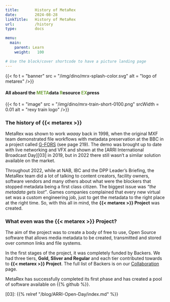 ```yaml
---
title:       History of MetaRex
date:        2024-08-28
linkTitle:   History of MetaRex
url:         /history
type:        docs

menu:
  main:
    parent: Learn
    weight:   100

# Use the block/cover shortcode to have a picture landing page
---
```

<style>
  span.ui.green.text { color: #73a33d;}
</style>
{{< fo t = "banner"	
    src = "/img/dino/mrx-splash-color.svg"
    alt = "logo of metarex"
/>}}

#### All aboard the <span class = "ui green text" >META</span>data <span class = "ui green text" >R</span>esource <span class = "ui green text" >EX</span>press

<!--  ---------------------------------------------------------------------  -->

{{< fo t = "image" 
    src = "/img/dino/mrx-train-short-0100.png" 
    srcWidth = 0.01 
    alt = "rexy train logo"
 />}}

### The history of {{< metarex >}}

MetaRex was shown to work _waaay_ back in 1998, when the original MXF team demonstrated file workflows with metadata preservation at the BBC in a project called [G-FORS][02] (see page 219). 
The demo was brought up to date with live networking and VFX and shown at the [ARRI International Broadcast Day][03] in 2019, but in 2022 there still wasn’t a similar solution available on the market. 

Throughout 2022, while at NAB, IBC and the DPP Leader’s Briefing, the MetaRex team did a lot of talking to content creators, facility owners, software vendors and many others about what were the blockers that stopped metadata being a first class citizen. The biggest issue was _“the metadata gets lost”_.
Games companies complained that every new virtual set was a custom engineering job, just to get the metadata to the right place at the right time. 
So, with this all in mind, the **{{< metarex >}} Project** was created. 


### What even was the **{{< metarex >}} Project**? 

The aim of the project was to create a body of free to use, Open Source software that allows media metadata to be created, transmitted and stored over common links and file systems.

In the first stages of the project, it was completely funded by Backers.  We had three tiers, **Gold, Sliver and Regular** and each tier contributed towards to **{{< metarex >}} Project**. The full list of Backers is on our [Collaboration] page. 

MetaRex has successfully completed its first phase and has created a pool of software available on {{% github %}}.



[01]: https://www.govinfo.gov/content/pkg/GOVPUB-C13-de2599f27af453fcf0f525f99cebe66c/pdf/GOVPUB-C13-de2599f27af453fcf0f525f99cebe66c.pdf
[02]: https://www.tvtechnology.com/news/mxf-gets-ready-for-nab-are-you-ready-for-it-242793
[03]: {{% relref "/blog/ARRI-Open-Day/index.md" %}}

[GitHub]:  https://github.com/metarex-media
[Collaboration]:   /project/collaboration/index.md
<!-----------------------------------------------------------------------  -->
